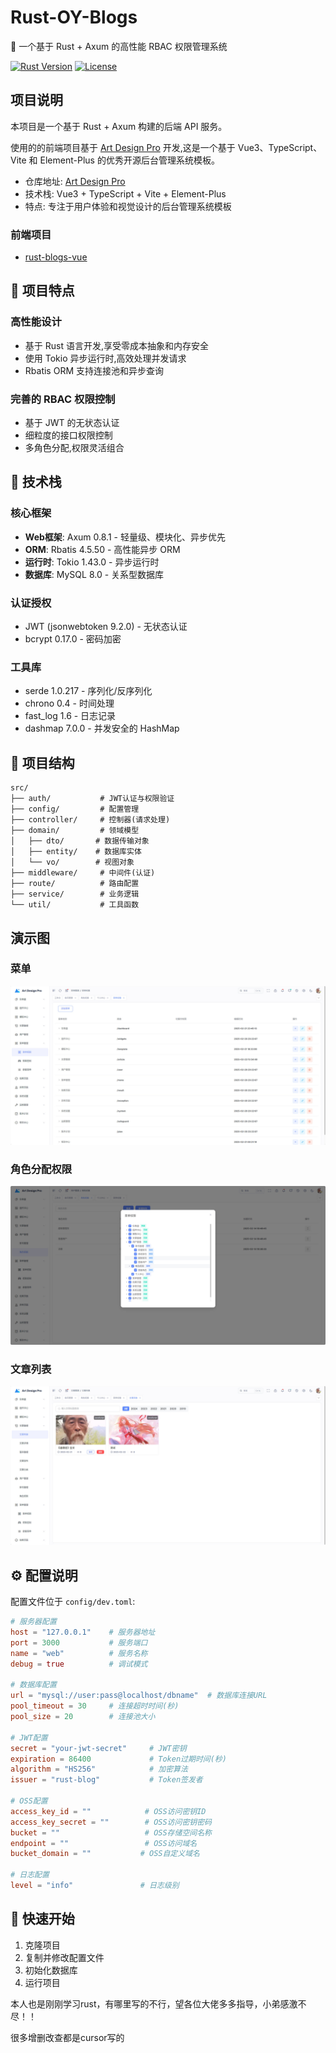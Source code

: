 # Rust-OY-Blogs

🚀 一个基于 Rust + Axum 的高性能 RBAC 权限管理系统

[![Rust Version][rustc-image]][rustc-url]
[![License][license-image]][license-url]

[rustc-image]: https://img.shields.io/badge/rustc-1.70+-blue.svg
[rustc-url]: https://blog.rust-lang.org/2023/06/01/Rust-1.70.0.html
[license-image]: https://img.shields.io/badge/license-MIT-blue.svg
[license-url]: LICENSE

## 项目说明

本项目是一个基于 Rust + Axum 构建的后端 API 服务。

使用的的前端项目基于 [Art Design Pro](https://github.com/Daymychen/art-design-pro) 开发,这是一个基于 Vue3、TypeScript、Vite 和 Element-Plus 的优秀开源后台管理系统模板。

- 仓库地址: [Art Design Pro](https://github.com/Daymychen/art-design-pro)
- 技术栈: Vue3 + TypeScript + Vite + Element-Plus
- 特点: 专注于用户体验和视觉设计的后台管理系统模板


### 前端项目
- [rust-blogs-vue](https://github.com/ouywm/rust-blogs-vue)

## 🌟 项目特点

### 高性能设计
- 基于 Rust 语言开发,享受零成本抽象和内存安全
- 使用 Tokio 异步运行时,高效处理并发请求
- Rbatis ORM 支持连接池和异步查询

### 完善的 RBAC 权限控制
- 基于 JWT 的无状态认证
- 细粒度的接口权限控制
- 多角色分配,权限灵活组合

## 🔨 技术栈

### 核心框架
- **Web框架**: Axum 0.8.1 - 轻量级、模块化、异步优先
- **ORM**: Rbatis 4.5.50 - 高性能异步 ORM
- **运行时**: Tokio 1.43.0 - 异步运行时
- **数据库**: MySQL 8.0 - 关系型数据库

### 认证授权
- JWT (jsonwebtoken 9.2.0) - 无状态认证
- bcrypt 0.17.0 - 密码加密

### 工具库
- serde 1.0.217 - 序列化/反序列化
- chrono 0.4 - 时间处理
- fast_log 1.6 - 日志记录
- dashmap 7.0.0 - 并发安全的 HashMap

## 📁 项目结构

```
src/
├── auth/           # JWT认证与权限验证
├── config/         # 配置管理
├── controller/     # 控制器(请求处理)
├── domain/         # 领域模型
│   ├── dto/       # 数据传输对象
│   ├── entity/    # 数据库实体
│   └── vo/        # 视图对象
├── middleware/     # 中间件(认证)
├── route/          # 路由配置
├── service/        # 业务逻辑
└── util/           # 工具函数
```



## 演示图

### 菜单
![menu](./img/menu.jpg)



### 角色分配权限
![role_p](./img/role_p.jpg)



### 文章列表
![artilelist](./img/artilelist.jpg)

## ⚙️ 配置说明

配置文件位于 `config/dev.toml`:

```toml
# 服务器配置
host = "127.0.0.1"    # 服务器地址
port = 3000           # 服务端口
name = "web"          # 服务名称
debug = true          # 调试模式

# 数据库配置
url = "mysql://user:pass@localhost/dbname"  # 数据库连接URL
pool_timeout = 30     # 连接超时时间(秒)
pool_size = 20        # 连接池大小

# JWT配置
secret = "your-jwt-secret"     # JWT密钥
expiration = 86400             # Token过期时间(秒)
algorithm = "HS256"            # 加密算法
issuer = "rust-blog"           # Token签发者

# OSS配置
access_key_id = ""            # OSS访问密钥ID
access_key_secret = ""        # OSS访问密钥密码
bucket = ""                   # OSS存储空间名称
endpoint = ""                 # OSS访问域名
bucket_domain = ""           # OSS自定义域名

# 日志配置
level = "info"               # 日志级别
```

## 🚀 快速开始

1. 克隆项目
2. 复制并修改配置文件
3. 初始化数据库
4. 运行项目



本人也是刚刚学习rust，有哪里写的不行，望各位大佬多多指导，小弟感激不尽！！

很多增删改查都是cursor写的
